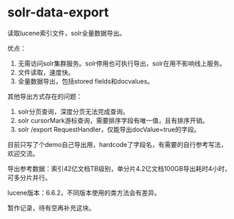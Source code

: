 # solr-data-export

读取lucene索引文件，solr全量数据导出。

优点：
1. 无需访问solr集群服务。solr停用也可执行导出，solr在用不影响线上服务。
2. 文件读取，速度快。
3. 全量数据导出，包括stored fields和docvalues。

其他导出方式存在的问题：
1. solr分页查询，深度分页无法完成查询。
2. solr cursorMark游标查询，需要排序字段有唯一值，且有排序开销。
3. solr /export RequestHandler，仅能导出docValue=true的字段。


目前只写了个demo自己导出用，hardcode了字段名，有需要的自行参考写法，欢迎交流。

导出参考数据：索引42亿文档TB级别，单分片4.2亿文档100GB导出耗时4小时，可多分片并行。

lucene版本：6.6.2，不同版本使用的类方法会有差异。

暂作记录，待有空再补充这块。
